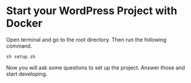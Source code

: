 # Start your WordPress Project with Docker

Open terminal and go to the root directory. Then run the following command.

    sh setup.sh

Now you will ask some questions to set up the project. Answer those and start developing.

